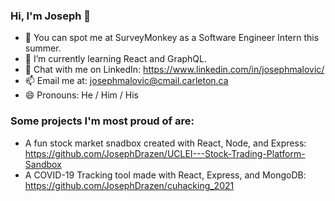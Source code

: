 ### Hi, I'm Joseph 👋

- 🔭 You can spot me at SurveyMonkey as a Software Engineer Intern this summer.
- 🌱 I’m currently learning React and GraphQL.
- 💬 Chat with me on LinkedIn: https://www.linkedin.com/in/josephmalovic/
- 📫 Email me at: josephmalovic@cmail.carleton.ca
- 😄 Pronouns: He / Him / His

### Some projects I'm most proud of are: 

- A fun stock market snadbox created with React, Node, and Express: https://github.com/JosephDrazen/UCLEI---Stock-Trading-Platform-Sandbox
- A COVID-19 Tracking tool made with React, Express, and MongoDB: https://github.com/JosephDrazen/cuhacking_2021
